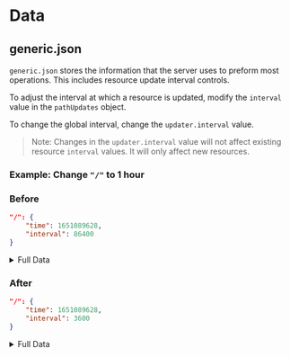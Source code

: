 # Data

## generic.json

`generic.json` stores the information that the server uses to preform most operations. This includes resource update interval controls.

To adjust the interval at which a resource is updated, modify the `interval` value in the `pathUpdates` object.

To change the global interval, change the `updater.interval` value.

> Note: Changes in the `updater.interval` value will not affect existing resource `interval` values. It will only affect new resources.

### Example: Change `"/"` to 1 hour

### Before
```json
"/": {
	"time": 1651089628,
	"interval": 86400
}
```

<details>
	<summary>Full Data</summary>

```json
{
    "info": "/info",
    "updater": {
        "interval": 3600,
        "lut": 1651090299,
        "lup": "/users/https123456789",
        "pathUpdates": {
            "/": {
                "time": 1651089628,
                "interval": 86400
            },
            "/users/https123456789": {
                "time": 1651090613,
                "interval": 3600
            }
        }
    },
    "intervals": {
        "hour": 3600,
        "day": 86400,
        "week": 604800,
        "month": 2629743,
        "year": 31556926
    }
}
```
</details>

### After

```json
"/": {
	"time": 1651089628,
	"interval": 3600
}
```

<details>
	<summary>Full Data</summary>

```json
{
    "info": "/info",
    "updater": {
        "interval": 3600,
        "lut": 1651090299,
        "lup": "/users/https123456789",
        "pathUpdates": {
            "/": {
                "time": 1651089628,
                "interval": 3600
            },
            "/users/https123456789": {
                "time": 1651090613,
                "interval": 3600
            }
        }
    },
    "intervals": {
        "hour": 3600,
        "day": 86400,
        "week": 604800,
        "month": 2629743,
        "year": 31556926
    }
}
```
</details>